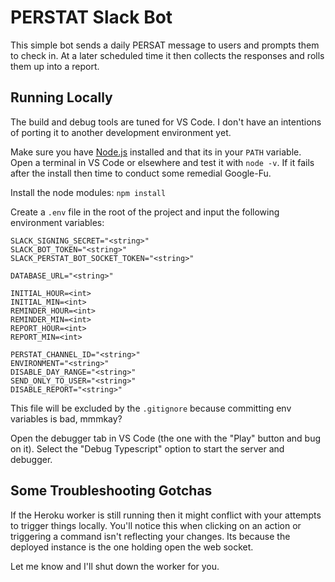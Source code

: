 # PERSTAT Slack Bot

This simple bot sends a daily PERSAT message to users and prompts them to check in. At a later scheduled time it then collects the responses and rolls them up into a report.


## Running Locally
The build and debug tools are tuned for VS Code. I don't have an intentions of porting it to another development environment yet.

Make sure you have [Node.js](https://nodejs.org/en/) installed and that its in your `PATH` variable. Open a terminal in VS Code or elsewhere and test it with `node -v`. If it fails after the install then time to conduct some remedial Google-Fu.

Install the node modules: `npm install`

Create a `.env` file in the root of the project and input the following environment variables:

```
SLACK_SIGNING_SECRET="<string>"
SLACK_BOT_TOKEN="<string>"
SLACK_PERSTAT_BOT_SOCKET_TOKEN="<string>"

DATABASE_URL="<string>"

INITIAL_HOUR=<int>
INITIAL_MIN=<int>
REMINDER_HOUR=<int>
REMINDER_MIN=<int>
REPORT_HOUR=<int>
REPORT_MIN=<int>

PERSTAT_CHANNEL_ID="<string>"
ENVIRONMENT="<string>"
DISABLE_DAY_RANGE="<string>"
SEND_ONLY_TO_USER="<string>"
DISABLE_REPORT="<string>"
```

This file will be excluded by the `.gitignore` because committing env variables is bad, mmmkay?

Open the debugger tab in VS Code (the one with the "Play" button and bug on it). Select the "Debug Typescript" option to start the server and debugger.

## Some Troubleshooting Gotchas
If the Heroku worker is still running then it might conflict with your attempts to trigger things locally. You'll notice this when clicking on an action or triggering a command isn't reflecting your changes. Its because the deployed instance is the one holding open the web socket.

Let me know and I'll shut down the worker for you.